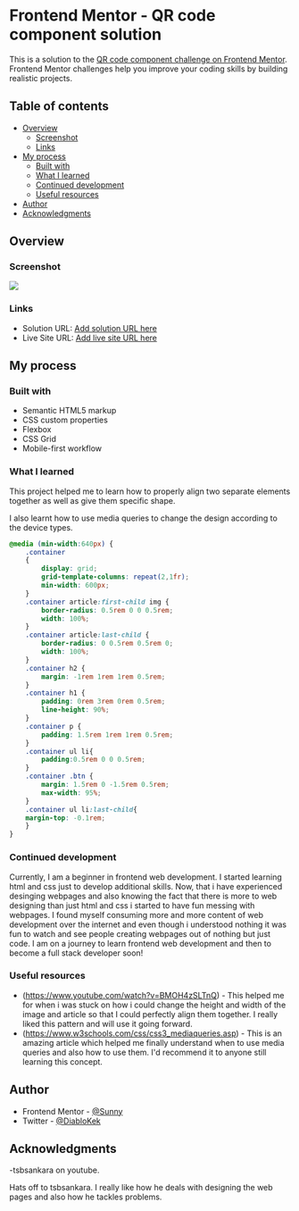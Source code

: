 # Frontend Mentor - QR code component solution

This is a solution to the [QR code component challenge on Frontend Mentor](https://www.frontendmentor.io/challenges/product-preview-card-component-iux_sIO_H). Frontend Mentor challenges help you improve your coding skills by building realistic projects. 

## Table of contents

- [Overview](#overview)
  - [Screenshot](###screenshot)
  - [Links](#links)
- [My process](#my-process)
  - [Built with](#built-with)
  - [What I learned](#what-i-learned)
  - [Continued development](#continued-development)
  - [Useful resources](#useful-resources)
- [Author](#author)
- [Acknowledgments](#acknowledgments)

## Overview

### Screenshot

![](./images/Screenshot.png)

### Links

- Solution URL: [Add solution URL here](https://your-solution-url.com)
- Live Site URL: [Add live site URL here](https://your-live-site-url.com)

## My process

### Built with

- Semantic HTML5 markup
- CSS custom properties
- Flexbox
- CSS Grid
- Mobile-first workflow

### What I learned

This project helped me to learn how to properly align two separate elements together as well as give them specific shape.

I also learnt how to use media queries to change the design according to the device types.

```css
@media (min-width:640px) {
    .container
    {
        display: grid;
        grid-template-columns: repeat(2,1fr);
        min-width: 600px;
    }
    .container article:first-child img {
        border-radius: 0.5rem 0 0 0.5rem;
        width: 100%;
    }
    .container article:last-child {
        border-radius: 0 0.5rem 0.5rem 0;
        width: 100%;
    }
    .container h2 {
        margin: -1rem 1rem 1rem 0.5rem;
    }
    .container h1 {
        padding: 0rem 3rem 0rem 0.5rem;
        line-height: 90%;
    }
    .container p {
        padding: 1.5rem 1rem 1rem 0.5rem;
    }
    .container ul li{
        padding:0.5rem 0 0 0.5rem;
    }
    .container .btn {
        margin: 1.5rem 0 -1.5rem 0.5rem;
        max-width: 95%;
    }    
    .container ul li:last-child{
    margin-top: -0.1rem;
    }
}
```

### Continued development

Currently, I am a beginner in frontend web development. I started learning html and css just to develop additional skills. Now, that i have experienced desinging webpages and also knowing the fact that there is more to web designing than just html and css i started to have fun messing with webpages. I found myself consuming more and more content of web development over the internet and even though i understood nothing it was fun to watch and see people creating webpages out of nothing but just code. I am on a journey to learn frontend web development and then to become a full stack developer soon! 

### Useful resources

- (https://www.youtube.com/watch?v=BMOH4zSLTnQ) - This helped me for when i was stuck on how i could change the height and width of the image and article so that I could perfectly align them together. I really liked this pattern and will use it going forward.
- (https://www.w3schools.com/css/css3_mediaqueries.asp) - This is an amazing article which helped me finally understand when to use media queries and also how to use them. I'd recommend it to anyone still learning this concept.

## Author

- Frontend Mentor - [@Sunny](https://www.frontendmentor.io/profile/Dektret)
- Twitter - [@DiabloKek](https://twitter.com/sunnybaj2)

## Acknowledgments

-tsbsankara on youtube.

Hats off to tsbsankara. I really like how he deals with designing the web pages and also how he tackles problems.